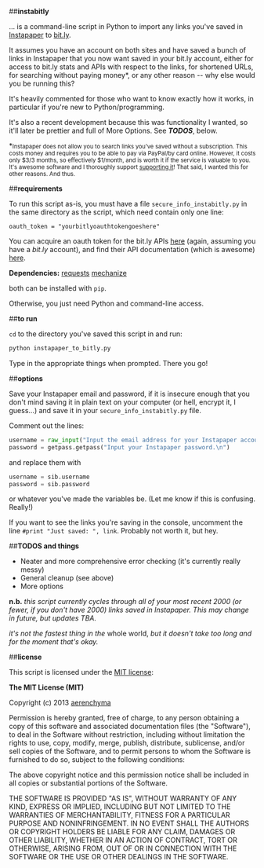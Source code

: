 ##**instabitly**

... is a command-line script in Python to import any links you've saved in [Instapaper](http://www.instapaper.com) to [bit.ly](http://www.bitly.com). 

It assumes you have an account on both sites and have saved a bunch of links in Instapaper that you now want saved in your bit.ly account, either for access to bit.ly stats and APIs with respect to the links, for shortened URLs, for searching without paying money*, or any other reason -- why else would you be running this?

It's heavily commented for those who want to know exactly how it works, in particular if you're new to Python/programming. 

It's also a recent development because this was functionality I wanted, so it'll later be prettier and full of More Options. See _**TODOS**_, below.

*<small>Instapaper does not allow you to search links you've saved without a subscription. This costs money and requires you to be able to pay via PayPal/by card online. However, it costs only $3/3 months, so effectively $1/month, and is worth it if the service is valuable to you. It's awesome software and I thoroughly support [supporting it](http://www.instapaper.com/subscription)! That said, I wanted this for other reasons. And thus.</small>

##**requirements**

To run this script as-is, you must have a file ```secure_info_instabitly.py``` in the same directory as the script, which need contain only one line:

```oauth_token = "yourbitlyoauthtokengoeshere"```

You can acquire an oauth token for the bit.ly APIs [here](https://bitly.com/a/oauth_apps) (again, assuming you have a _bit.ly_ account), and find their API documentation (which is awesome) [here](http://dev.bitly.com/links.html).

**Dependencies:**
[requests](http://docs.python-requests.org/en/latest/)
[mechanize](https://pypi.python.org/pypi/mechanize/)

both can be installed with ```pip```.


Otherwise, you just need Python and command-line access.

##**to run**

```cd``` to the directory you've saved this script in and run:

```python
python instapaper_to_bitly.py
```

Type in the appropriate things when prompted. There you go!


##**options**

Save your Instapaper email and password, if it is insecure enough that you don't mind saving it in plain text on your computer (or hell, encrypt it, I guess...) and save it in your ```secure_info_instabitly.py``` file. 

Comment out the lines:

```python
username = raw_input("Input the email address for your Instapaper account.\n")
password = getpass.getpass("Input your Instapaper password.\n")
```

and replace them with

```python
username = sib.username
password = sib.password
```

or whatever you've made the variables be. (Let me know if this is confusing. Really!)


If you want to see the links you're saving in the console, uncomment the line ```#print "Just saved: ", link```. Probably not worth it, but hey.

##**TODOS and things**

* Neater and more comprehensive error checking 
(it's currently really messy)
* General cleanup (see above)
* More options 

**n.b.** 
_this script currently cycles through all of your most recent 2000 (or fewer, if you don't have 2000) links saved in Instapaper. This may change in future, but updates TBA._

_it's not the fastest thing in the_ whole world, _but it doesn't take too long and for the moment that's okay._

##**license**

This script is licensed under the [MIT license](http://opensource.org/licenses/MIT):

**The MIT License (MIT)**

Copyright (c) 2013 [aerenchyma](http://github.com/aerenchyma)

Permission is hereby granted, free of charge, to any person obtaining a copy of this software and associated documentation files (the "Software"), to deal in the Software without restriction, including without limitation the rights to use, copy, modify, merge, publish, distribute, sublicense, and/or sell copies of the Software, and to permit persons to whom the Software is furnished to do so, subject to the following conditions:

The above copyright notice and this permission notice shall be included in all copies or substantial portions of the Software.

THE SOFTWARE IS PROVIDED "AS IS", WITHOUT WARRANTY OF ANY KIND, EXPRESS OR IMPLIED, INCLUDING BUT NOT LIMITED TO THE WARRANTIES OF MERCHANTABILITY, FITNESS FOR A PARTICULAR PURPOSE AND NONINFRINGEMENT. IN NO EVENT SHALL THE AUTHORS OR COPYRIGHT HOLDERS BE LIABLE FOR ANY CLAIM, DAMAGES OR OTHER LIABILITY, WHETHER IN AN ACTION OF CONTRACT, TORT OR OTHERWISE, ARISING FROM, OUT OF OR IN CONNECTION WITH THE SOFTWARE OR THE USE OR OTHER DEALINGS IN THE SOFTWARE.
